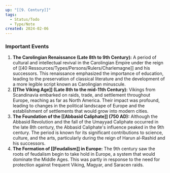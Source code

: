 ```yaml
---
up: "[[9. Century]]"
tags:
  - Status/Todo
  - Type/Note
created: 2024-02-06
---
```

### Important Events

1. **The Carolingian Renaissance (Late 8th to 9th Century):** A period of cultural and intellectual revival in the Carolingian Empire under the reign of [[40 Ressources/Types/Persons/Rulers/Charlemagne]] and his successors. This renaissance emphasized the importance of education, leading to the preservation of classical literature and the development of a more legible script known as Carolingian minuscule.
2. **[[The Viking Age]] (Late 8th to the mid-11th Century):** Vikings from Scandinavia embarked on raids, trade, and settlement throughout Europe, reaching as far as North America. Their impact was profound, leading to changes in the political landscape of Europe and the establishment of settlements that would grow into modern cities.
3. **The Foundation of the [[Abbasid Caliphate]] (750 AD):** Although the Abbasid Revolution and the fall of the Umayyad Caliphate occurred in the late 8th century, the Abbasid Caliphate's influence peaked in the 9th century. The period is known for its significant contributions to science, culture, and the arts, particularly during the reign of Harun al-Rashid and his successors.
4. **The Formation of [[Feudalism]] in Europe:** The 9th century saw the roots of feudalism begin to take hold in Europe, a system that would dominate the Middle Ages. This was partly in response to the need for protection against frequent Viking, Magyar, and Saracen raids.